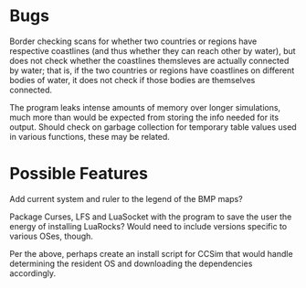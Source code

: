 # Bugs

Border checking scans for whether two countries or regions have respective coastlines (and thus whether they can reach other by water), but does not check whether the coastlines themsleves are actually connected by water; that is, if the two countries or regions have coastlines on different bodies of water, it does not check if those bodies are themselves connected.

The program leaks intense amounts of memory over longer simulations, much more than would be expected from storing the info needed for its output. Should check on garbage collection for temporary table values used in various functions, these may be related.

# Possible Features

Add current system and ruler to the legend of the BMP maps?

Package Curses, LFS and LuaSocket with the program to save the user the energy of installing LuaRocks? Would need to include versions specific to various OSes, though.

Per the above, perhaps create an install script for CCSim that would handle determining the resident OS and downloading the dependencies accordingly.
